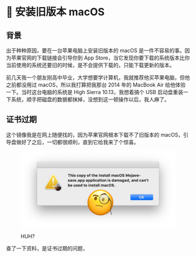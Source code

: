 # 🤪 安装旧版本 macOS

## 背景

出于种种原因，要在一台苹果电脑上安装旧版本的 macOS 是一件不容易的事。因为苹果官网的下载链接会引导你到 App Store，当它发现你要下载的系统版本比你当前使用的系统还要旧的时候，是不会提供下载的，只能下载更新的版本。

前几天我一个朋友刚高中毕业，大学想要学计算机，我就推荐他买苹果电脑，但他之前都没用过 macOS，所以我打算把我那台 2014 年的 MacBook Air 给他体验一下。当时这台电脑的系统是 High Sierra 10.13，我想着搞个 USB 启动盘重装一下系统，顺手把磁盘的数据都抹掉，没想到这一顿操作以后，我人麻了。

## 证书过期

这个镜像我是在网上随便找的，因为苹果官网根本下载不了旧版本的 macOS，引导盘做好了之后，一切都很顺利，直到它给我来了个惊喜。

<figure><img src=".gitbook/assets/macos-is-damaged.jpg" alt=""><figcaption><p>HUH?</p></figcaption></figure>

查了一下资料，是证书过期的问题，
